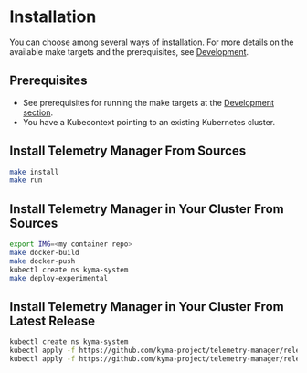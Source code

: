# Installation

You can choose among several ways of installation. For more details on the available make targets and the prerequisites, see [Development](development.md).

## Prerequisites

- See prerequisites for running the make targets at the [Development section](development.md).
- You have a Kubecontext pointing to an existing Kubernetes cluster.

## Install Telemetry Manager From Sources

```sh
make install
make run
```

## Install Telemetry Manager in Your Cluster From Sources

```bash
export IMG=<my container repo>
make docker-build
make docker-push
kubectl create ns kyma-system
make deploy-experimental
```

## Install Telemetry Manager in Your Cluster From Latest Release

```sh
kubectl create ns kyma-system
kubectl apply -f https://github.com/kyma-project/telemetry-manager/releases/latest/download/telemetry-manager.yaml
kubectl apply -f https://github.com/kyma-project/telemetry-manager/releases/latest/download/telemetry-default-cr.yaml -n kyma-system
```
